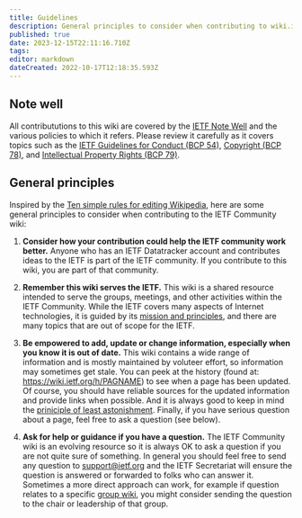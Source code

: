 ```yaml
---
title: Guidelines
description: General principles to consider when contributing to wiki.ietf.org
published: true
date: 2023-12-15T22:11:16.710Z
tags: 
editor: markdown
dateCreated: 2022-10-17T12:18:35.593Z
---
```


## Note well
All contribututions to this wiki are covered by the [IETF Note Well](https://www.ietf.org/about/note-well/) and the various policies to which it refers. Please review it carefully as it covers topics such as the [IETF Guidelines for Conduct (BCP 54)](https://www.rfc-editor.org/rfc/rfc7154.html), [Copyright (BCP 78)](https://www.rfc-editor.org/rfc/rfc5378.html), and [Intellectual Property Rights (BCP 79)](https://www.rfc-editor.org/rfc/rfc8179.html).

## General principles

Inspired by the [Ten simple rules for editing Wikipedia](https://en.wikipedia.org/wiki/Wikipedia:Ten_simple_rules_for_editing_Wikipedia), here are some general principles to consider when contributing to the IETF Community wiki:

1. **Consider how your contribution could help the IETF community work better.** Anyone who has an IETF Datatracker account and contributes ideas to the IETF is part of the IETF community. If you contribute to this wiki, you are part of that community.

1.  **Remember this wiki serves the IETF.** This wiki is a shared resource intended to serve the groups, meetings, and other activities within the IETF Community. While the IETF covers many aspects of Internet technologies, it is guided by its [mission and principles](https://www.ietf.org/about/mission/), and there are many topics that are out of scope for the IETF.

1. **Be empowered to add, update or change information, especially when you know it is out of date.** This wiki contains a wide range of information and is mostly maintained by voluteer effort, so information may sometimes get stale. You can peek at the history (found at: https://wiki.ietf.org/h/PAGNAME) to see when a page has been updated. Of course, you should have reliable sources for the updated information and provide links when possible. And it is always good to keep in mind the [priniciple of least astonishment](https://en.wikipedia.org/wiki/Principle_of_least_astonishment). Finally, if you have serious question about a page, feel free to ask a question (see below).

1. **Ask for help or guidance if you have a question.** The IETF Community wiki is an evolving resource so it is always OK to ask a question if you are not quite sure of something. In general you should feel free to send any question to [support@ietf.org](mailt:support@ietf.org) and the IETF Secretariat will ensure the question is answered or forwarded to folks who can answer it. Sometimes a more direct approach can work, for example if question relates to a specific [group wiki](/group), you might consider sending the question to the chair or leadership of that group.